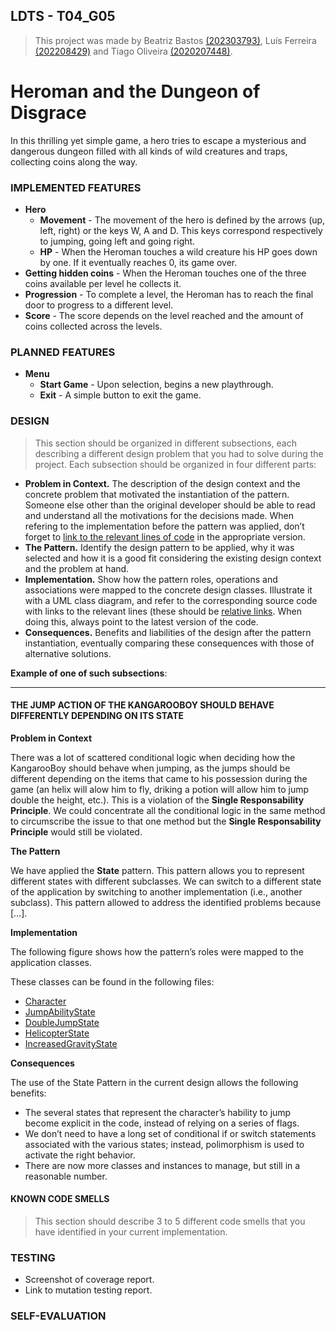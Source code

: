 
## LDTS - T04_G05

> This project was made by Beatriz Bastos [(202303793)](https://sigarra.up.pt/feup/pt/fest_geral.cursos_list?pv_num_unico=202303793), Luís Ferreira [(202208429)](https://sigarra.up.pt/feup/pt/fest_geral.cursos_list?pv_num_unico=202208429) and Tiago Oliveira [(2020207448)](https://sigarra.up.pt/feup/pt/fest_geral.cursos_list?pv_num_unico=202007448).

# Heroman and the Dungeon of Disgrace

In this thrilling yet simple game, a hero tries to escape a mysterious and dangerous dungeon filled with all kinds of wild creatures and traps, collecting coins along the way.

### IMPLEMENTED FEATURES
- **Hero** 
  - **Movement** - The movement of the hero is defined by the arrows (up, left, right) or the keys W, A and D. This keys correspond respectively to jumping, going left and going right.
  - **HP** - When the Heroman touches a wild creature his HP goes down by one. If it eventually reaches 0, its game over.
- **Getting hidden coins** - When the Heroman touches one of the three coins available per level he collects it.
- **Progression** - To complete a level, the Heroman has to reach the final door to progress to a different level.
- **Score** - The score depends on the level reached and the amount of coins collected across the levels.

### PLANNED FEATURES
- **Menu**
  - **Start Game** - Upon selection, begins a new playthrough.
  - **Exit** - A simple button to exit the game.
### DESIGN

> This section should be organized in different subsections, each describing a different design problem that you had to solve during the project. Each subsection should be organized in four different parts:

- **Problem in Context.** The description of the design context and the concrete problem that motivated the instantiation of the pattern. Someone else other than the original developer should be able to read and understand all the motivations for the decisions made. When refering to the implementation before the pattern was applied, don’t forget to [link to the relevant lines of code](https://help.github.com/en/articles/creating-a-permanent-link-to-a-code-snippet) in the appropriate version.
- **The Pattern.** Identify the design pattern to be applied, why it was selected and how it is a good fit considering the existing design context and the problem at hand.
- **Implementation.** Show how the pattern roles, operations and associations were mapped to the concrete design classes. Illustrate it with a UML class diagram, and refer to the corresponding source code with links to the relevant lines (these should be [relative links](https://help.github.com/en/articles/about-readmes#relative-links-and-image-paths-in-readme-files). When doing this, always point to the latest version of the code.
- **Consequences.** Benefits and liabilities of the design after the pattern instantiation, eventually comparing these consequences with those of alternative solutions.

**Example of one of such subsections**:

------

#### THE JUMP ACTION OF THE KANGAROOBOY SHOULD BEHAVE DIFFERENTLY DEPENDING ON ITS STATE

**Problem in Context**

There was a lot of scattered conditional logic when deciding how the KangarooBoy should behave when jumping, as the jumps should be different depending on the items that came to his possession during the game (an helix will alow him to fly, driking a potion will allow him to jump double the height, etc.). This is a violation of the **Single Responsability Principle**. We could concentrate all the conditional logic in the same method to circumscribe the issue to that one method but the **Single Responsability Principle** would still be violated.

**The Pattern**

We have applied the **State** pattern. This pattern allows you to represent different states with different subclasses. We can switch to a different state of the application by switching to another implementation (i.e., another subclass). This pattern allowed to address the identified problems because […].

**Implementation**

The following figure shows how the pattern’s roles were mapped to the application classes. 

These classes can be found in the following files:

- [Character](https://web.fe.up.pt/~arestivo/page/courses/2021/lpoo/template/src/main/java/Character.java)
- [JumpAbilityState](https://web.fe.up.pt/~arestivo/page/courses/2021/lpoo/template/src/main/java/JumpAbilityState.java)
- [DoubleJumpState](https://web.fe.up.pt/~arestivo/page/courses/2021/lpoo/template/src/main/java/DoubleJumpState.java)
- [HelicopterState](https://web.fe.up.pt/~arestivo/page/courses/2021/lpoo/template/src/main/java/HelicopterState.java)
- [IncreasedGravityState](https://web.fe.up.pt/~arestivo/page/courses/2021/lpoo/template/src/main/java/IncreasedGravityState.java)

**Consequences**

The use of the State Pattern in the current design allows the following benefits:

- The several states that represent the character’s hability to jump become explicit in the code, instead of relying on a series of flags.
- We don’t need to have a long set of conditional if or switch statements associated with the various states; instead, polimorphism is used to activate the right behavior.
- There are now more classes and instances to manage, but still in a reasonable number.

#### KNOWN CODE SMELLS

> This section should describe 3 to 5 different code smells that you have identified in your current implementation.

### TESTING

- Screenshot of coverage report.
- Link to mutation testing report.

### SELF-EVALUATION

